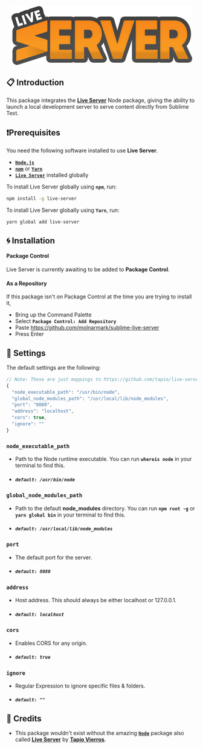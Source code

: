 <p align="center">
  <img src="images/logo.png">
</p>

## 📋 Introduction

This package integrates the **[Live Server](http://google.com)** Node package, giving the ability to launch a local development server to serve content directly from Sublime Text.

## ❗Prerequisites

You need the following software installed to use **Live Server**.

- [**`Node.js`**](https://nodejs.org/)
- [**`npm`**](https://npmjs.com) or [**`Yarn`**](https://yarnpkg.com)
- [**`Live Server`**](https://www.npmjs.com/package/live-server) installed globally

To install Live Server globally using **`npm`**, run:

```sh
npm install -g live-server
```

To install Live Server globally using **`Yarn`**, run:

```sh
yarn global add live-server
```

## 🌀 Installation

#### Package Control

Live Server is currently awaiting to be added to **Package Control**.

[comment]: <> (This package is available in Package Control under the name **Live Server**.)

#### As a Repository

If this package isn't on Package Control at the time you are trying to install it,

- Bring up the Command Palette
- Select **`Package Control: Add Repository`**
- Paste https://github.com/molnarmark/sublime-live-server
- Press Enter

## 🔨 Settings

The default settings are the following:

```js
// Note: These are just mappings to https://github.com/tapio/live-server#usage-from-command-line
{
  "node_executable_path": "/usr/bin/node",
  "global_node_modules_path": "/usr/local/lib/node_modules",
  "port": "8080",
  "address": "localhost",
  "cors": true,
  "ignore": ""
}
```

### **`node_executable_path`**

- Path to the Node runtime executable. You can run **`whereis node`** in your terminal to find this.
- ##### **`default: /usr/bin/node`**

### **`global_node_modules_path`**

- Path to the default **node_modules** directory. You can run **`npm root -g`** or **`yarn global bin`** in your terminal to find this.
- ##### **`default: /usr/local/lib/node_modules`**

### **`port`**

- The default port for the server.
- ##### **`default: 8080`**

### **`address`**

- Host address. This should always be either localhost or 127.0.0.1.
- ##### **`default: localhost`**

### **`cors`**

- Enables CORS for any origin.
- ##### **`default: true`**

### **`ignore`**

- Regular Expression to ignore specific files & folders.
- ##### **`default: ""`**

## 🔖 Credits

- This package wouldn't exist without the amazing [**`Node`**](https://nodejs.org/) package also called **[Live Server](http://google.com)** by **[Tapio Vierros](https://github.com/tapio)**.
